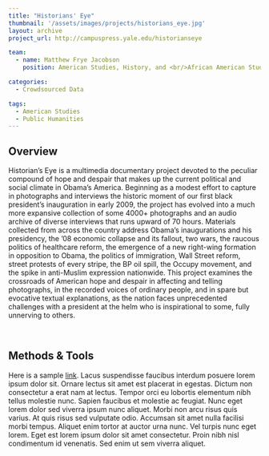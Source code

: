 ```yaml
---
title: "Historians' Eye"
thumbnail: '/assets/images/projects/historians_eye.jpg'
layout: archive
project_url: http://campuspress.yale.edu/historianseye

team:
  - name: Matthew Frye Jacobson
    position: American Studies, History, and <br/>African American Studies

categories:
  - Crowdsourced Data

tags:
  - American Studies
  - Public Humanities
---
```


<h2 class='subheading'>Overview</h2>

<p>Historian’s Eye is a multimedia documentary project devoted to the peculiar compound of hope and despair that makes up the current political and social climate in Obama’s America. Beginning as a modest effort to capture in photographs and interviews the historic moment of our first black president’s inauguration in early 2009, the project has evolved into a much more expansive collection of some 4000+ photographs and an audio archive of diverse interviews that runs upward of 70 hours. Materials collected from across the country address Obama’s inaugurations and his presidency, the ’08 economic collapse and its fallout, two wars, the raucous politics of healthcare reform, the emergence of a new right-wing formation in opposition to Obama, the politics of immigration, Wall Street reform, street protests of every stripe, the BP oil spill, the Occupy movement, and the spike in anti-Muslim expression nationwide. This project examines the crossroads of American hope and despair in affecting and telling photographs, in the recorded voices of ordinary people, and in spare but evocative textual explanations, as the nation faces unprecedented challenges with a president at the helm who is inspirational to some, fully unnerving to others.</p>
<br/>

<h2 class='subheading'>Methods &amp; Tools</h2>

<p>Here is a sample <a href="#" target="_blank" class='inline-link'>link</a>. Lacus suspendisse faucibus interdum posuere lorem ipsum dolor sit. Ornare lectus sit amet est placerat in egestas. Dictum non consectetur a erat nam at lectus. Tempor orci eu lobortis elementum nibh tellus molestie nunc. Sapien faucibus et molestie ac feugiat. Nunc eget lorem dolor sed viverra ipsum nunc aliquet. Morbi non arcu risus quis varius. At quis risus sed vulputate odio. Accumsan sit amet nulla facilisi morbi tempus. Aliquet enim tortor at auctor urna nunc. Vel turpis nunc eget lorem. Eget est lorem ipsum dolor sit amet consectetur. Proin nibh nisl condimentum id venenatis. Sed enim ut sem viverra aliquet.</p>

